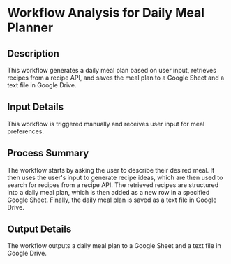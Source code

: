# Workflow Analysis for Daily Meal Planner

## Description
This workflow generates a daily meal plan based on user input, retrieves recipes from a recipe API, and saves the meal plan to a Google Sheet and a text file in Google Drive.

## Input Details
This workflow is triggered manually and receives user input for meal preferences.

## Process Summary
The workflow starts by asking the user to describe their desired meal. It then uses the user's input to generate recipe ideas, which are then used to search for recipes from a recipe API. The retrieved recipes are structured into a daily meal plan, which is then added as a new row in a specified Google Sheet. Finally, the daily meal plan is saved as a text file in Google Drive.

## Output Details
The workflow outputs a daily meal plan to a Google Sheet and a text file in Google Drive.
